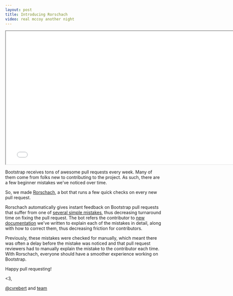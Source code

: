 ```yaml
---
layout: post
title: Introducing Rorschach
video: real mccoy another night
---
```


<div class="embed-responsive embed-responsive-16by9">
  <iframe class="embed-responsive-item" src="//www.youtube.com/embed/Pav2f4b-1ZE?rel=0" width="760" height="428" allowfullscreen></iframe>
</div>

Bootstrap receives tons of awesome pull requests every week. Many of them come from folks new to contributing to the project. As such, there are a few beginner mistakes we've noticed over time.

So, we made [Rorschach](https://github.com/twbs/rorschach), a bot that runs a few quick checks on every new pull request.

Rorschach automatically gives instant feedback on Bootstrap pull requests that suffer from one of [several simple mistakes](https://github.com/twbs/rorschach#checks-performed), thus decreasing turnaround time on fixing the pull request. The bot refers the contributor to [new documentation](https://github.com/twbs/rorschach/tree/master/docs) we've written to explain each of the mistakes in detail, along with how to correct them, thus decreasing friction for contributors.

Previously, these mistakes were checked for manually, which meant there was often a delay before the mistake was noticed and that pull request reviewers had to manually explain the mistake to the contributor each time. With Rorschach, everyone should have a smoother experience working on Bootstrap.

Happy pull requesting!

<3,

[@cvrebert](https://github.com/cvrebert) and [team](https://github.com/twbs)
